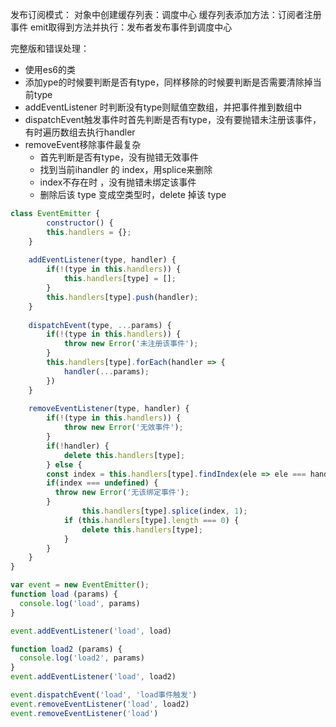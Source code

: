 发布订阅模式：
对象中创建缓存列表：调度中心
缓存列表添加方法：订阅者注册事件
emit取得到方法并执行：发布者发布事件到调度中心

完整版和错误处理：

- 使用es6的类
- 添加ype的时候要判断是否有type，同样移除的时候要判断是否需要清除掉当前type
- addEventListener 时判断没有type则赋值空数组，并把事件推到数组中
- dispatchEvent触发事件时首先判断是否有type，没有要抛错未注册该事件，有时遍历数组去执行handler
- removeEvent移除事件最复杂
  - 首先判断是否有type，没有抛错无效事件
  - 找到当前ihandler 的 index，用splice来删除
  - index不存在时 ，没有抛错未绑定该事件
  - 删除后该 type 变成空类型时，delete 掉该 type

```javascript
class EventEmitter {
		constructor() {
    	this.handlers = {};
    } 
  
  	addEventListener(type, handler) {
    	if(!(type in this.handlers)) {
        	this.handlers[type] = [];
        }
      	this.handlers[type].push(handler);
    }
  
  	dispatchEvent(type, ...params) {
    	if(!(type in this.handlers)) {
        	throw new Error('未注册该事件');
        }
      	this.handlers[type].forEach(handler => {
        	handler(...params);
        })
    }
  
  	removeEventListener(type, handler) {
    	if(!(type in this.handlers)) {
        	throw new Error('无效事件');
        }
      	if(!handler) {
        	delete this.handlers[type];
        } else {
        const index = this.handlers[type].findIndex(ele => ele === handler);
        if(index === undefined) {
          throw new Error('无该绑定事件');
        }
				this.handlers[type].splice(index, 1);
          	if (this.handlers[type].length === 0) {
            	delete this.handlers[type];
            }
        }
    }
}

var event = new EventEmitter();
function load (params) {
  console.log('load', params)
}

event.addEventListener('load', load)

function load2 (params) {
  console.log('load2', params)
}
event.addEventListener('load', load2)

event.dispatchEvent('load', 'load事件触发')
event.removeEventListener('load', load2)
event.removeEventListener('load')
```